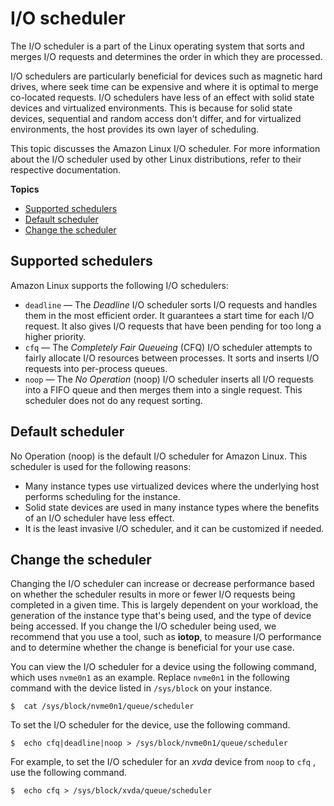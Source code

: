 # I/O scheduler<a name="io-scheduler"></a>

The I/O scheduler is a part of the Linux operating system that sorts and merges I/O requests and determines the order in which they are processed\.

I/O schedulers are particularly beneficial for devices such as magnetic hard drives, where seek time can be expensive and where it is optimal to merge co\-located requests\. I/O schedulers have less of an effect with solid state devices and virtualized environments\. This is because for solid state devices, sequential and random access don't differ, and for virtualized environments, the host provides its own layer of scheduling\.

This topic discusses the Amazon Linux I/O scheduler\. For more information about the I/O scheduler used by other Linux distributions, refer to their respective documentation\.

**Topics**
+ [Supported schedulers](#supported-schedulers)
+ [Default scheduler](#default-schedulers)
+ [Change the scheduler](#change-scheduler)

## Supported schedulers<a name="supported-schedulers"></a>

Amazon Linux supports the following I/O schedulers:
+ `deadline` — The *Deadline* I/O scheduler sorts I/O requests and handles them in the most efficient order\. It guarantees a start time for each I/O request\. It also gives I/O requests that have been pending for too long a higher priority\.
+ `cfq` — The *Completely Fair Queueing* \(CFQ\) I/O scheduler attempts to fairly allocate I/O resources between processes\. It sorts and inserts I/O requests into per\-process queues\.
+ `noop` — The *No Operation* \(noop\) I/O scheduler inserts all I/O requests into a FIFO queue and then merges them into a single request\. This scheduler does not do any request sorting\.

## Default scheduler<a name="default-schedulers"></a>

No Operation \(noop\) is the default I/O scheduler for Amazon Linux\. This scheduler is used for the following reasons:
+ Many instance types use virtualized devices where the underlying host performs scheduling for the instance\.
+ Solid state devices are used in many instance types where the benefits of an I/O scheduler have less effect\.
+ It is the least invasive I/O scheduler, and it can be customized if needed\.

## Change the scheduler<a name="change-scheduler"></a>

Changing the I/O scheduler can increase or decrease performance based on whether the scheduler results in more or fewer I/O requests being completed in a given time\. This is largely dependent on your workload, the generation of the instance type that's being used, and the type of device being accessed\. If you change the I/O scheduler being used, we recommend that you use a tool, such as **iotop**, to measure I/O performance and to determine whether the change is beneficial for your use case\.

You can view the I/O scheduler for a device using the following command, which uses `nvme0n1` as an example\. Replace `nvme0n1` in the following command with the device listed in `/sys/block` on your instance\.

```
$  cat /sys/block/nvme0n1/queue/scheduler
```

To set the I/O scheduler for the device, use the following command\. 

```
$  echo cfq|deadline|noop > /sys/block/nvme0n1/queue/scheduler
```

For example, to set the I/O scheduler for an *xvda* device from `noop` to `cfq` , use the following command\. 

```
$  echo cfq > /sys/block/xvda/queue/scheduler
```